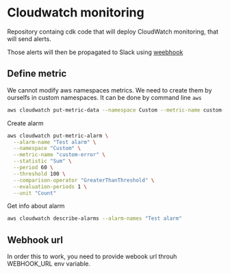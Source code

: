 # Cloudwatch monitoring

Repository containg cdk code that will deploy CloudWatch monitoring, that will send alerts.

Those alerts will then be propagated to Slack using [weebhook](https://api.slack.com/messaging/webhooks)

## Define metric

We cannot modify aws namespaces metrics. We need to create them by ourselfs in custom namespaces. It can be done by command line `aws`

```bash
aws cloudwatch put-metric-data --namespace Custom --metric-name custom-error --value 1
```


Create alarm
```bash
aws cloudwatch put-metric-alarm \
  --alarm-name "Test alarm" \
  --namespace "Custom" \
  --metric-name "custom-error" \
  --statistic "Sum" \
  --period 60 \
  --threshold 100 \
  --comparison-operator "GreaterThanThreshold" \
  --evaluation-periods 1 \
  --unit "Count"
```

Get info about alarm

```bash
aws cloudwatch describe-alarms --alarm-names "Test alarm"
```

## Webhook url

In order this to work, you need to provide webook url throuh WEBHOOK_URL env variable.
